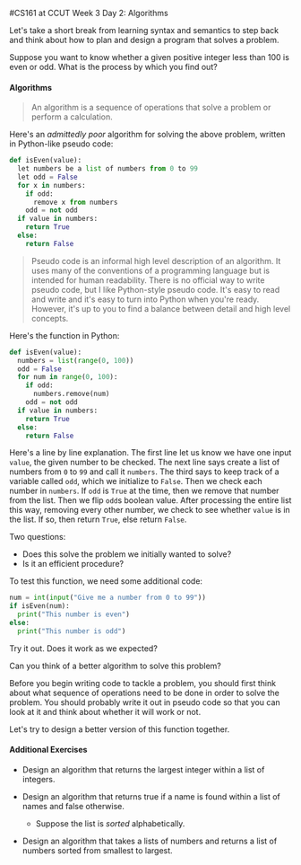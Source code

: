 #CS161 at CCUT Week 3 Day 2: Algorithms

Let's take a short break from learning syntax and semantics to step back and think about how to plan and design a program that solves a problem.

Suppose you want to know whether a given positive integer less than 100 is even or odd. What is the process by which you find out?

#### Algorithms
>An algorithm is a sequence of operations that solve a problem or perform a calculation.

Here's an *admittedly poor* algorithm for solving the above problem, written in Python-like pseudo code:

```py
def isEven(value):
  let numbers be a list of numbers from 0 to 99
  let odd = False
  for x in numbers:
    if odd:
      remove x from numbers
    odd = not odd
  if value in numbers:
    return True
  else:
    return False
```

>Pseudo code is an informal high level description of an algorithm. It uses many of the conventions of a programming language but is intended for human readability. There is no official way to write pseudo code, but I like Python-style pseudo code. It's easy to read and write and it's easy to turn into Python when you're ready. However, it's up to you to find a balance between detail and high level concepts.

Here's the function in Python:
```py
def isEven(value):
  numbers = list(range(0, 100))
  odd = False
  for num in range(0, 100):
    if odd:
      numbers.remove(num)
    odd = not odd
  if value in numbers:
    return True
  else:
    return False
```

Here's a line by line explanation. The first line let us know we have one input `value`, the given number to be checked. The next line says create a list of numbers from `0` to `99` and call it `numbers`. The third says to keep track of a variable called `odd`, which we initialize to `False`. Then we check each number in `numbers`. If `odd` is `True` at the time, then we remove that number from the list. Then we flip `odd`s boolean value. After processing the entire list this way, removing every other number, we check to see whether `value` is in the list. If so, then return `True`, else return `False`.

Two questions:
* Does this solve the problem we initially wanted to solve?
* Is it an efficient procedure?

To test this function, we need some additional code:

```py
num = int(input("Give me a number from 0 to 99"))
if isEven(num):
  print("This number is even")
else:
  print("This number is odd")
```

Try it out. Does it work as we expected?

Can you think of a better algorithm to solve this problem?

Before you begin writing code to tackle a problem, you should first think about what sequence of operations need to be done in order to solve the problem. You should probably write it out in pseudo code so that you can look at it and think about whether it will work or not.

Let's try to design a better version of this function together.

#### Additional Exercises
* Design an algorithm that returns the largest integer within a list of integers.

* Design an algorithm that returns true if a name is found within a list of names and false otherwise.

  * Suppose the list is *sorted* alphabetically.

* Design an algorithm that takes a lists of numbers and returns a list of numbers sorted from smallest to largest.

<!---
--------
#C++

In CS162, CS163, and CS202, you will learn C++. You might wonder why you learn C++ if Python is so much quicker to get started with.


#### Comments

#### Variables


##### Identifiers
##### Declaration and initialization
##### Assignment with `=`


#### Input/Output with iostream library

#### Arithmetical operators

#### Loops

##### For loop

##### While loop

##### Do... while loop


#### Functions

--->
